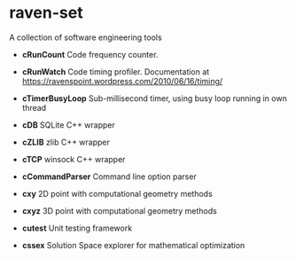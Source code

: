 # raven-set
A collection of software engineering tools

 * **cRunCount** Code frequency counter.
 
 * **cRunWatch** Code timing profiler.  Documentation at https://ravenspoint.wordpress.com/2010/06/16/timing/
 
 * **cTimerBusyLoop** Sub-millisecond timer, using busy loop running in own thread
 
 * **cDB** SQLite C++ wrapper
 
 * **cZLIB** zlib C++ wrapper

 * **cTCP** winsock C++ wrapper

 * **cCommandParser** Command line option parser
 
 * **cxy** 2D point with computational geometry methods
   
 * **cxyz** 3D point with computational geometry methods

 * **cutest** Unit testing framework
   
 * **cssex** Solution Space explorer for mathematical optimization
 
